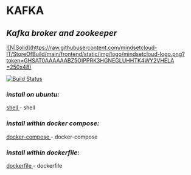 # KAFKA
## _Kafka broker and zookeeper_

[![N|Solid](https://raw.githubusercontent.com/mindsetcloud-IT/StoreOfBuild/main/frontend/static/img/logo/mindsetcloud-logo.png?token=GHSAT0AAAAAABZ5OIPPRK3HGNEGLUHHTK4WY2VHELA =250x48)](https://nodesource.com/products/nsolid)

[![Build Status](https://travis-ci.org/joemccann/dillinger.svg?branch=master)](https://travis-ci.org/joemccann/dillinger)

### _install on ubuntu:_
[ shell ](https://github.com/mindsetcloud/infra-data-engineer/blob/main/docker/kafka/install.sh) - shell

### _install within docker compose:_
[ docker-compose ](https://github.com/mindsetcloud/infra-data-engineer/blob/main/docker/kafka/kafka.yml) - docker-compose

### _install within dockerfile:_
[ dockerfile ](https://github.com/mindsetcloud/infra-data-engineer/blob/main/docker/kafka/Dockerfile) - dockerfile

